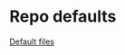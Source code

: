 # Repo defaults

[Default files](https://docs.github.com/en/github/building-a-strong-community/creating-a-default-community-health-file)